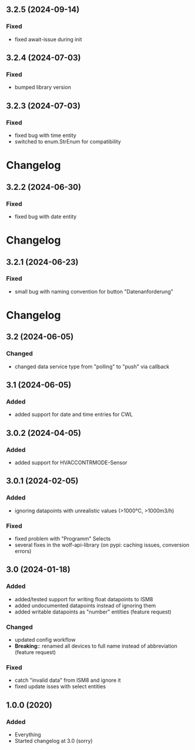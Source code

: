 ## 3.2.5 (2024-09-14)
### Fixed
- fixed await-issue during init

## 3.2.4 (2024-07-03)
### Fixed
- bumped library version

## 3.2.3 (2024-07-03)
### Fixed
- fixed bug with time entity
- switched to enum.StrEnum for compatibility

# Changelog
## 3.2.2 (2024-06-30)
### Fixed
- fixed bug with date entity

# Changelog
## 3.2.1 (2024-06-23)
### Fixed
- small bug with naming convention for button "Datenanforderung"

# Changelog
## 3.2 (2024-06-05)
### Changed
- changed data service type from "polling" to "push" via callback

## 3.1 (2024-06-05)
### Added
- added support for date and time entries for CWL

## 3.0.2 (2024-04-05)
### Added
- added support for HVACCONTRMODE-Sensor

## 3.0.1 (2024-02-05)
### Added
- ignoring datapoints with unrealistic values (>1000°C, >1000m3/h)
### Fixed
- fixed problem with "Programm" Selects
- several fixes in the wolf-api-library (on pypi: caching issues, conversion errors)

## 3.0 (2024-01-18)
### Added
- added/tested support for writing float datapoints to ISM8
- added undocumented datapoints instead of ignoring them
- added writable datapoints as "number" entities (feature request)
### Changed
- updated config workflow
- **Breaking:**: renamed all devices to full name instead of abbreviation (feature request)
### Fixed
- catch "invalid data" from ISM8 and ignore it
- fixed update isses with select entities


## 1.0.0 (2020)
### Added
- Everything
- Started changelog at 3.0 (sorry)
